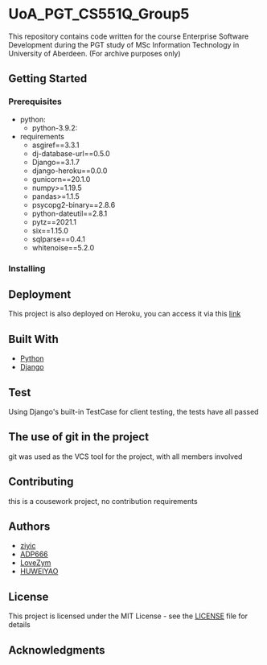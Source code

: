 # UoA_PGT_CS551Q_Group5

This repository contains code written for the course Enterprise Software Development during the PGT study of MSc Information Technology in University of Aberdeen. (For archive purposes only)

## Getting Started

<!-- These instructions will get you a copy of the project up and running on your local machine for development and testing purposes. See deployment for notes on how to deploy the project on a live system. -->

### Prerequisites

- python:
  * python-3.9.2:
- requirements
  * asgiref==3.3.1
  * dj-database-url==0.5.0
  * Django==3.1.7
  * django-heroku==0.0.0
  * gunicorn==20.1.0
  * numpy>=1.19.5
  * pandas>=1.1.5
  * psycopg2-binary==2.8.6
  * python-dateutil==2.8.1
  * pytz==2021.1
  * six==1.15.0
  * sqlparse==0.4.1
  * whitenoise==5.2.0

### Installing

<!-- A step by step series of examples that tell you how to get a development env running -->

## Deployment

This project is also deployed on Heroku, you can access it via this [link](https://fire-emissions-indicators.herokuapp.com/)

<!-- Add additional notes about how to deploy this on a live system -->

## Built With

- [Python](https://www.python.org/)
- [Django](https://www.djangoproject.com/)

## Test

Using Django's built-in TestCase for client testing, the tests have all passed

## The use of git in the project

git was used as the VCS tool for the project, with all members involved

## Contributing

 this is a cousework project, no contribution requirements
<!-- Please read [CONTRIBUTING.md](https://gist.github.com/ziyic/project_name/CONTRIBUTING.md) for details on our code of conduct, and the process for submitting pull requests to us. -->

## Authors

- [ziyic](https://github.com/ziyic)
- [ADP666](https://github.com/ADP666)
- [LoveZym](https://github.com/LoveZym)
- [HUWEIYAO](https://github.com/HUWEIYAO)

<!-- See also the list of [contributors](https://github.com/your/project/contributors) who participated in this project.
-->

## License

 This project is licensed under the MIT License - see the [LICENSE](LICENSE) file for details

## Acknowledgments

<!-- * Hat tip to anyone whose code was used
* Inspiration
* etc -->
